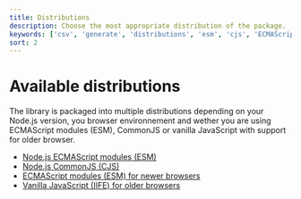```yaml
---
title: Distributions
description: Choose the most appropriate distribution of the package.
keywords: ['csv', 'generate', 'distributions', 'esm', 'cjs', 'ECMAScript', 'modules', 'CommonJS', 'IIFE']
sort: 2
---
```


# Available distributions

The library is packaged into multiple distributions depending on your Node.js version, you browser environnement and wether you are using ECMAScript modules (ESM), CommonJS or vanilla JavaScript with support for older browser.

* [Node.js ECMAScript modules (ESM)](/generate/dist/nodejs_esm/)
* [Node.js CommonJS (CJS)](/generate/dist/nodejs_cjs/)
* [ECMAScript modules (ESM) for newer browsers](/generate/dist/browser_esm/)
* [Vanilla JavaScript (IIFE) for older browsers](/generate/dist/browser_iife/)
